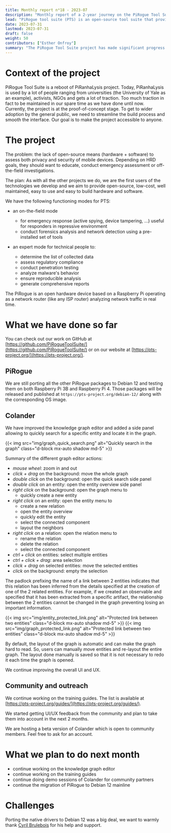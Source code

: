 ```yaml
---
title: Monthly report n⁰18 - 2023-07
description: "Monthly report of a 2-year journey on the PiRogue Tool Suite project"
lead: "PiRogue tool suite (PTS) is an open-source tool suite that provides a comprehensive mobile forensic and network traffic analysis platform."
date: 2023-07-31
lastmod: 2023-07-31
draft: false
weight: 50
contributors: ["Esther Onfroy"]
summary: "The PiRogue Tool Suite project has made significant progress on Colander's knowledge graph editor with search and layout features, and are collaborating with the community for UI/UX improvements."
---
```


# Context of the project
PiRogue Tool Suite is a reboot of PiRanhaLysis project. Today, PiRanhaLysis is used by a lot of people ranging from universities (the University of Yale as an example), activists, NGOs and gets a lot of traction. Too much traction in fact to be maintained in our spare time as we have done until now. Currently, the project is at the proof-of-concept stage. To get to wider adoption by the general public, we need to streamline the build process and smooth the interface. Our goal is to make the project accessible to anyone.

# The project
The problem: the lack of open-source means (hardware + software) to assess both privacy and security of mobile devices. Depending on HRD goals, they should want to educate, conduct emergency assessment or off-the-field investigations.

The plan: As with all the other projects we do, we are the first users of the technologies we develop and we aim to provide open-source, low-cost, well maintained, easy to use and easy to build hardware and software. 

We have the following functioning modes for PTS:

- an on-the-field mode
  - for emergency response (active spying, device tampering, ...) useful for responders in repressive environment
  - conduct forensics analysis and network detection using a pre-installed set of tools

- an expert mode for technical people to:
  - determine the list of collected data
  - assess regulatory compliance
  - conduct penetration testing 
  - analyze malware's behavior
  - ensure reproducible analysis
  - generate comprehensive reports

The PiRogue is an open hardware device based on a Raspberry Pi operating as a network router (like any ISP router) analyzing network traffic in real time. 

# What we have done so far
You can check out our work on GitHub at [https://github.com/PiRogueToolSuite/](https://github.com/PiRogueToolSuite/) or on our website at [https://pts-project.org/](https://pts-project.org/). 

## PiRogue
We are still porting all the other PiRogue packages to Debian 12 and testing them on both Raspberry Pi 3B and Raspberry Pi 4. Those packages will be released and published at `https://pts-project.org/debian-12/` along with the corresponding OS image.

## Colander
We have improved the knowledge graph editor and added a side panel allowing to quickly search for a specific entity and locate it in the graph. 

{{< img src="img/graph_quick_search.png" alt="Quickly search in the graph" class="d-block mx-auto shadow md-5" >}}

Summary of the different graph editor actions:

* *mouse wheel*: zoom in and out
* *click + drag* on the background: move the whole graph
* *double click* on the background: open the quick search side panel
* *double click* on an entity: open the entity overview side panel
* *right click* on the background: open the graph menu to
  * quickly create a new entity
* *right click* on an entity: open the entity menu to
  * create a new relation
  * open the entity overview
  * quickly edit the entity
  * select the connected component
  * layout the neighbors 
* *right click* on a relation: open the relation menu to
  * rename the relation
  * delete the relation
  * select the connected component
* *ctrl + click* on entities: select multiple entities
* *ctrl + click + drag*: area selection
* *click + drag* on selected entities: move the selected entities
* *click* on the background: empty the selection

The padlock prefixing the name of a link between 2 entities indicates that this relation has been inferred from the details specified at the creation of one of the 2 related entities. For example, if we created an observable and specified that it has been extracted from a specific artifact, the relationship between the 2 entities cannot be changed in the graph preventing losing an important information.

{{< img src="img/entity_protected_link.png" alt="Protected link between two entities" class="d-block mx-auto shadow md-5" >}}
{{< img src="img/graph_protected_link.png" alt="Protected link between two entities" class="d-block mx-auto shadow md-5" >}}

By default, the layout of the graph is automatic and can make the graph hard to read. So, users can manually move entities and re-layout the entire graph. The layout done manually is saved so that it is not necessary to redo it each time the graph is opened.

We continue improving the overall UI and UX.

## Community and outreach
We continue working on the training guides. The list is available at [https://pts-project.org/guides/](https://pts-project.org/guides/).

We started getting UI/UX feedback from the community and plan to take them into account in the next 2 months.

We are hosting a beta version of Colander which is open to community members. Feel free to ask for an account.

# What we plan to do next month
* continue working on the knowledge graph editor
* continue working on the training guides
* continue doing demo sessions of Colander for community partners
* continue the migration of PiRogue to Debian 12 mainline

# Challenges
Porting the native drivers to Debian 12 was a big deal, we want to warmly thank [Cyril Brulebois](https://debamax.com/) for his help and support.